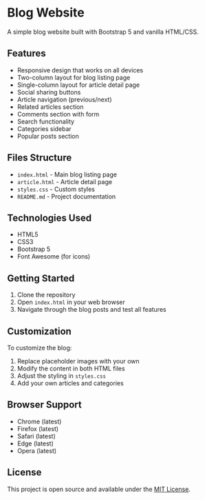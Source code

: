 # Blog Website

A simple blog website built with Bootstrap 5 and vanilla HTML/CSS.

## Features

- Responsive design that works on all devices
- Two-column layout for blog listing page
- Single-column layout for article detail page
- Social sharing buttons
- Article navigation (previous/next)
- Related articles section
- Comments section with form
- Search functionality
- Categories sidebar
- Popular posts section

## Files Structure

- `index.html` - Main blog listing page
- `article.html` - Article detail page
- `styles.css` - Custom styles
- `README.md` - Project documentation

## Technologies Used

- HTML5
- CSS3
- Bootstrap 5
- Font Awesome (for icons)

## Getting Started

1. Clone the repository
2. Open `index.html` in your web browser
3. Navigate through the blog posts and test all features

## Customization

To customize the blog:

1. Replace placeholder images with your own
2. Modify the content in both HTML files
3. Adjust the styling in `styles.css`
4. Add your own articles and categories

## Browser Support

- Chrome (latest)
- Firefox (latest)
- Safari (latest)
- Edge (latest)
- Opera (latest)

## License

This project is open source and available under the [MIT License](LICENSE). 